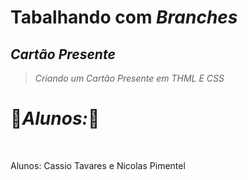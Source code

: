 # Tabalhando com *Branches*
## *Cartão Presente* 
>*Criando um Cartão Presente em THML E CSS*




# 🌲*Alunos:*🌲
<br>
<div>
  <p>Alunos: Cassio Tavares e Nicolas Pimentel</p>
</div>
  
